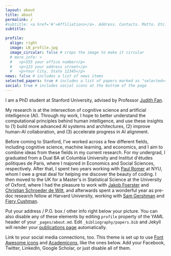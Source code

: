 ```yaml
---
layout: about
title: about
permalink: /
#subtitle: <a href='#'>Affiliations</a>. Address. Contacts. Motto. Etc.
subtitle:

profile:
  align: right
  image: LN_profile.jpg
  image_circular: false # crops the image to make it circular
  # more_info: >
  #   <p>555 your office number</p>
  #   <p>123 your address street</p>
  #   <p>Your City, State 12345</p>
news: false # includes a list of news items
selected_papers: true # includes a list of papers marked as "selected={true}"
social: true # includes social icons at the bottom of the page
---
```


I am a PhD student at Stanford University, advised by Professor [Judith Fan](https://profiles.stanford.edu/judith-fan).

My research is at the intersection of cognitive science and artificial intelligence (AI). Through my work, I hope to better understand the computational principles behind human intelligence, and use these insights to (1) build more advanced AI systems and architectures, (2) improve human-AI collaboration, and (3) accelerate progress in AI alignment.

Before coming to Stanford, I've worked across a few different fields, including cognitive science, machine learning, and economics, and I aim to combine ideas from these fields in my current research. For my undergrad, I graduated from a Dual BA at Columbia University and Institut d'études politiques de Paris, where I majored in Economics and Social Sciences, respectively. After that, I spent two years working with [Paul Romer](https://paulromer.net/) at NYU, whom I owe a great deal for helping me discover the beauty of coding. I then moved to the UK for a Master's in Statistical Science at the University of Oxford, where I had the pleasure to work with [Jakob Foerster](https://www.jakobfoerster.com/) and [Christian Schroeder de Witt](https://schroederdewitt.com/), and afterwards spent a wonderful year as pre-doc research fellow at Harvard University, working with [Sam Gershman](https://gershmanlab.com/people/sam.html) and [Fiery Cushman](https://psychology.fas.harvard.edu/people/fiery-cushman).

Put your address / P.O. box / other info right below your picture. You can also disable any of these elements by editing `profile` property of the YAML header of your `_pages/about.md`. Edit `_bibliography/papers.bib` and Jekyll will render your [publications page](/al-folio/publications/) automatically.

Link to your social media connections, too. This theme is set up to use [Font Awesome icons](https://fontawesome.com/) and [Academicons](https://jpswalsh.github.io/academicons/), like the ones below. Add your Facebook, Twitter, LinkedIn, Google Scholar, or just disable all of them.
